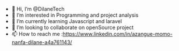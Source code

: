 - 👋 Hi, I’m @DilaneTech
- 👀 I’m interested in Programming and project analysis
- 🌱 I’m currently learning Javascript and laravel
- 💞️ I’m looking to collaborate on openSource project
- 📫 How to reach me :https://www.linkedin.com/in/azangue-momo-nanfa-dilane-a4a761143/

<!---
DilaneTech/DilaneTech is a ✨ special ✨ repository because its `README.md` (this file) appears on your GitHub profile.
You can click the Preview link to take a look at your changes.
--->
